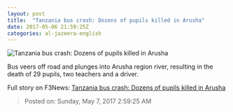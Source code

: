 ```yaml
---
layout: post
title:  "Tanzania bus crash: Dozens of pupils killed in Arusha"
date: 2017-05-06 21:59:25Z
categories: al-jazeera-english
---
```


![Tanzania bus crash: Dozens of pupils killed in Arusha](http://www.aljazeera.com/mritems/Images/2017/5/6/a93facdc0ad54bad9f2e3d3a7d122fd2_18.jpg)

Bus veers off road and plunges into Arusha region river, resulting in the death of 29 pupils, two teachers and a driver.


Full story on F3News: [Tanzania bus crash: Dozens of pupils killed in Arusha](http://www.f3nws.com/n/zMtQKB)

> Posted on: Sunday, May 7, 2017 2:59:25 AM
